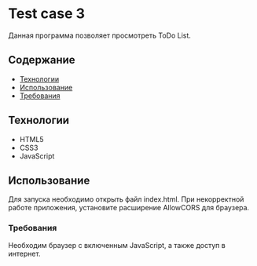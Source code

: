 # Test case 3
Данная программа позволяет просмотреть ToDo List.

## Содержание
- [Технологии](#технологии)
- [Использование](#использование)
- [Требования](#требования)

## Технологии
- HTML5
- CSS3
- JavaScript

## Использование
Для запуска необходимо открыть файл index.html. При некорректной работе приложения, установите расширение AllowCORS для браузера.

### Требования
Необходим браузер с включенным JavaScript, а также доступ в интернет.
